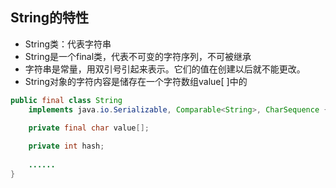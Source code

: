 ## String的特性

- String类：代表字符串
- String是一个final类，代表不可变的字符序列，不可被继承
- 字符串是常量，用双引号引起来表示。它们的值在创建以后就不能更改。
- String对象的字符内容是储存在一个字符数组value[ ]中的
```java
public final class String
    implements java.io.Serializable, Comparable<String>, CharSequence {
    
    private final char value[];

    private int hash;
    
    ......
}
```
